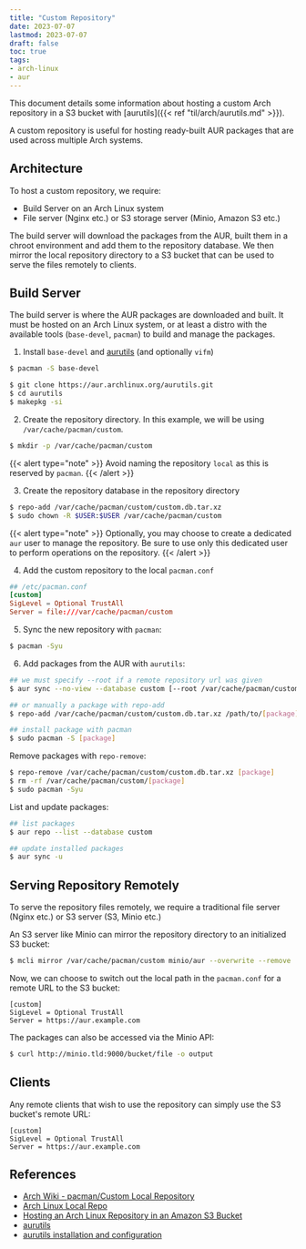 ```yaml
---
title: "Custom Repository"
date: 2023-07-07
lastmod: 2023-07-07
draft: false
toc: true
tags:
- arch-linux
- aur
---
```


This document details some information about hosting a custom Arch repository in
a S3 bucket with [aurutils]({{< ref "til/arch/aurutils.md" >}}).

A custom repository is useful for hosting ready-built AUR packages that are used
across multiple Arch systems.

## Architecture

To host a custom repository, we require:

- Build Server on an Arch Linux system
- File server (Nginx etc.) or S3 storage server (Minio, Amazon S3 etc.)

The build server will download the packages from the AUR, built them in a chroot
environment and add them to the repository database. We then mirror the local
repository directory to a S3 bucket that can be used to serve the files
remotely to clients.

## Build Server

The build server is where the AUR packages are downloaded and built. It must be
hosted on an Arch Linux system, or at least a distro with the available tools
(`base-devel`, `pacman`) to build and manage the packages.

1. Install `base-devel` and [aurutils](https://github.com/AladW/aurutils) (and
   optionally `vifm`)

```bash
$ pacman -S base-devel

$ git clone https://aur.archlinux.org/aurutils.git
$ cd aurutils
$ makepkg -si
```

2. Create the repository directory. In this example, we will be using
   `/var/cache/pacman/custom`.

```bash
$ mkdir -p /var/cache/pacman/custom
```

{{< alert type="note" >}}
Avoid naming the repository `local` as this is reserved by `pacman`.
{{< /alert >}}

3. Create the repository database in the repository directory

```bash
$ repo-add /var/cache/pacman/custom/custom.db.tar.xz
$ sudo chown -R $USER:$USER /var/cache/pacman/custom
```

{{< alert type="note" >}}
Optionally, you may choose to create a dedicated `aur` user to manage the
repository. Be sure to use only this dedicated user to perform operations on the
repository.
{{< /alert >}}

4. Add the custom repository to the local `pacman.conf`

```conf
## /etc/pacman.conf
[custom]
SigLevel = Optional TrustAll
Server = file:///var/cache/pacman/custom
```

5. Sync the new repository with `pacman`:

```bash
$ pacman -Syu
```

6. Add packages from the AUR with `aurutils`:

```bash
## we must specify --root if a remote repository url was given
$ aur sync --no-view --database custom [--root /var/cache/pacman/custom] [package]

## or manually a package with repo-add
$ repo-add /var/cache/pacman/custom/custom.db.tar.xz /path/to/[package].pkg.tar.zst

## install package with pacman
$ sudo pacman -S [package]
```

Remove packages with `repo-remove`:

```bash
$ repo-remove /var/cache/pacman/custom/custom.db.tar.xz [package]
$ rm -rf /var/cache/pacman/custom/[package]
$ sudo pacman -Syu
```

List and update packages:

```bash
## list packages
$ aur repo --list --database custom

## update installed packages
$ aur sync -u
```

## Serving Repository Remotely

To serve the repository files remotely, we require a traditional file server
(Nginx etc.) or S3 server (S3, Minio etc.)

An S3 server like Minio can mirror the repository directory to an initialized S3
bucket:

```bash
$ mcli mirror /var/cache/pacman/custom minio/aur --overwrite --remove
```

Now, we can choose to switch out the local path in the `pacman.conf` for a
remote URL to the S3 bucket:

```
[custom]
SigLevel = Optional TrustAll
Server = https://aur.example.com
```

The packages can also be accessed via the Minio API:

```bash
$ curl http://minio.tld:9000/bucket/file -o output
```

## Clients

Any remote clients that wish to use the repository can simply use the S3
bucket's remote URL:

```
[custom]
SigLevel = Optional TrustAll
Server = https://aur.example.com
```

## References
- [Arch Wiki - pacman/Custom Local
  Repository](https://wiki.archlinux.org/title/Pacman/Tips_and_tricks##Custom_local_repository)
- [Arch Linux Local
  Repo](https://blog.cavelab.dev/2023/02/arch-linux-local-repo/##aur-build-server)
- [Hosting an Arch Linux Repository in an Amazon S3
  Bucket](https://disconnected.systems/blog/archlinux-repo-in-aws-bucket/##dependencies)
- [aurutils](https://github.com/AladW/aurutils)
- [aurutils installation and
  configuration](https://gist.github.com/geosharma/afe1ea9ebe58cb67aaaba62a0d47bc7a)
